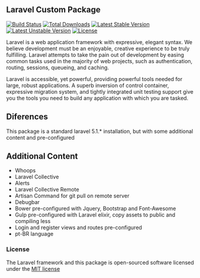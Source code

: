 ## Laravel Custom Package

[![Build Status](https://travis-ci.org/laravel/framework.svg)](https://travis-ci.org/laravel/framework)
[![Total Downloads](https://poser.pugx.org/laravel/framework/d/total.svg)](https://packagist.org/packages/laravel/framework)
[![Latest Stable Version](https://poser.pugx.org/laravel/framework/v/stable.svg)](https://packagist.org/packages/laravel/framework)
[![Latest Unstable Version](https://poser.pugx.org/laravel/framework/v/unstable.svg)](https://packagist.org/packages/laravel/framework)
[![License](https://poser.pugx.org/laravel/framework/license.svg)](https://packagist.org/packages/laravel/framework)

Laravel is a web application framework with expressive, elegant syntax. We believe development must be an enjoyable, creative experience to be truly fulfilling. Laravel attempts to take the pain out of development by easing common tasks used in the majority of web projects, such as authentication, routing, sessions, queueing, and caching.

Laravel is accessible, yet powerful, providing powerful tools needed for large, robust applications. A superb inversion of control container, expressive migration system, and tightly integrated unit testing support give you the tools you need to build any application with which you are tasked.

## Diferences

This package is a standard laravel 5.1.* installation, but with some additional content and pre-configured

## Additional Content
* Whoops
* Laravel Collective
* Alerts
* Laravel Collective Remote
* Artisan Command for git pull on remote server
* Debugbar
* Bower pre-configured with Jquery, Bootstrap and Font-Awesome
* Gulp pre-configured with Laravel elixir, copy assets to public and compiling less
* Login and register views and routes pre-configured
* pt-BR language


### License

The Laravel framework and this package is open-sourced software licensed under the [MIT license](http://opensource.org/licenses/MIT)
